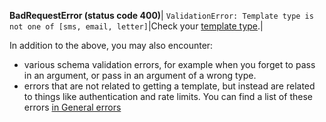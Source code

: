 **BadRequestError (status code 400)**|
`ValidationError: Template type is not one of [sms, email, letter]`|Check your [template type](#type-optional).|

In addition to the above, you may also encounter:

* various schema validation errors, for example when you forget to pass in an argument, or pass in an argument of a wrong type.
* errors that are not related to getting a template, but instead are related to things like authentication and rate limits. You can find a list of these errors [in General errors](#general-errors)